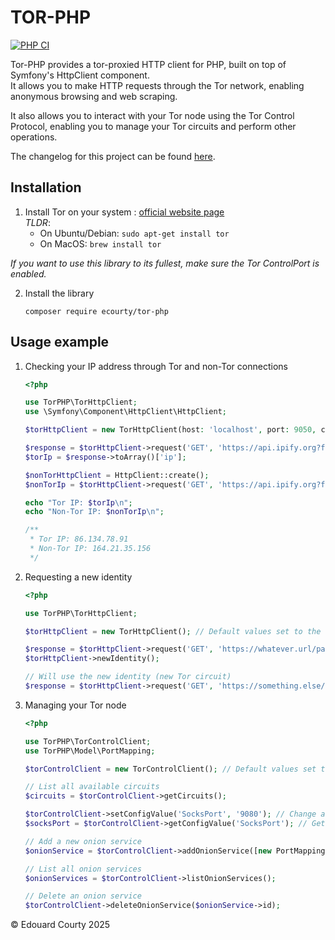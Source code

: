 # TOR-PHP

[![PHP CI](https://github.com/EdouardCourty/tor-php/actions/workflows/php_ci.yml/badge.svg)](https://github.com/EdouardCourty/tor-php/actions/workflows/php_ci.yml)

Tor-PHP provides a tor-proxied HTTP client for PHP, built on top of Symfony's HttpClient component. <br />
It allows you to make HTTP requests through the Tor network, enabling anonymous browsing and web scraping. <br />

It also allows you to interact with your Tor node using the Tor Control Protocol, enabling you to manage your Tor circuits and perform other operations.

The changelog for this project can be found [here](./CHANGELOG.md).

## Installation

1. Install Tor on your system : [official website page](https://community.torproject.org/onion-services/setup/install/) <br />
    _TLDR_: <br />
    - On Ubuntu/Debian: `sudo apt-get install tor` <br />
    - On MacOS: `brew install tor` <br />

_If you want to use this library to its fullest, make sure the Tor ControlPort is enabled._

2. Install the library
    ```shell
    composer require ecourty/tor-php
    ```

## Usage example

1. Checking your IP address through Tor and non-Tor connections

    ```php
    <?php
    
    use TorPHP\TorHttpClient;
    use \Symfony\Component\HttpClient\HttpClient;
    
    $torHttpClient = new TorHttpClient(host: 'localhost', port: 9050, controlPort: 9051);
    
    $response = $torHttpClient->request('GET', 'https://api.ipify.org?format=json');
    $torIp = $response->toArray()['ip'];
    
    $nonTorHttpClient = HttpClient::create();
    $nonTorIp = $torHttpClient->request('GET', 'https://api.ipify.org?format=json')->toArray()['ip'];
    
    echo "Tor IP: $torIp\n";
    echo "Non-Tor IP: $nonTorIp\n";
    
    /**
     * Tor IP: 86.134.78.91
     * Non-Tor IP: 164.21.35.156
     */
    ```

2. Requesting a new identity
    ```php
    <?php
    
    use TorPHP\TorHttpClient;
    
    $torHttpClient = new TorHttpClient(); // Default values set to the Tor default ports
    
    $response = $torHttpClient->request('GET', 'https://whatever.url/page/1');
    $torHttpClient->newIdentity();

    // Will use the new identity (new Tor circuit)
    $response = $torHttpClient->request('GET', 'https://something.else/url');
    ```

3. Managing your Tor node

    ```php
    <?php

    use TorPHP\TorControlClient;
    use TorPHP\Model\PortMapping;

    $torControlClient = new TorControlClient(); // Default values set to the Tor default ports

    // List all available circuits
    $circuits = $torControlClient->getCircuits();

    $torControlClient->setConfigValue('SocksPort', '9080'); // Change a configuration value
    $socksPort = $torControlClient->getConfigValue('SocksPort'); // Get a configuration value

    // Add a new onion service
    $onionService = $torControlClient->addOnionService([new PortMapping(host: 'localhost', localPort: 3000, remotePort: 80)]);

    // List all onion services
    $onionServices = $torControlClient->listOnionServices();

    // Delete an onion service
    $torControlClient->deleteOnionService($onionService->id);
    ```
&copy; Edouard Courty 2025
